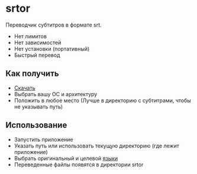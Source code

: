# srtor

Переводчик субтитров в формате srt.

- Нет лимитов
- Нет зависимостей
- Нет установки (портативный)
- Быстрый перевод

## Как получить
- [Скачать](https://github.com/thumbrise/srtor/releases)
- Выбрать вашу ОС и архитектуру
- Положить в любое место (Лучше в директорию с субтитрами, чтобы не указывать путь)

## Использование
- Запустить приложение
- Указать путь или использовать текущую директорию (где лежит приложение)
- Выбрать оригинальный и целевой [языки](https://cloud.google.com/translate/docs/languages)
- Переведенные файлы появятся в директории srtor 
